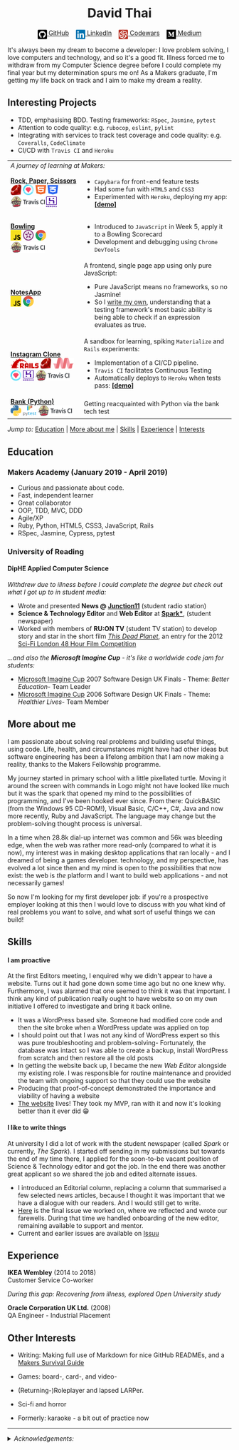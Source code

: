 <!DOCTYPE html>

<h1 align="center">David Thai</h1>

<div align="center">

[<img src="./icons/github-square.svg" alt="GitHub" height="24" align="top">&nbsp;GitHub](https://github.com/dafuloth)&nbsp;&nbsp;&nbsp;&nbsp;[<img src="./icons/linkedin.svg" alt="LinkedIn" height="24" align="top">&nbsp;LinkedIn](https://www.linkedin.com/in/dafuloth/)&nbsp;&nbsp;&nbsp;&nbsp;[<img src="./icons/codewars-icon.svg" alt="Codewars" height="24" align="top">&nbsp;Codewars](https://www.linkedin.com/in/dafuloth/)&nbsp;&nbsp;&nbsp;&nbsp;[<img src="./icons/medium.svg" alt="Medium" height="24" align="top">&nbsp;Medium](https://medium.com/@dafuloth)

</div>

It's always been my dream to become a developer: I love problem solving, I love computers and technology, and so it's a good fit. Illness forced me to withdraw from my Computer Science degree before I could complete my final year but my determination spurs me on! As a Makers graduate, I'm getting my life back on track and I aim to make my dream a reality.

## Interesting Projects
* TDD, emphasising BDD. Testing frameworks: `RSpec`, `Jasmine`, `pytest`
* Attention to code quality: e.g. `rubocop`, `eslint`, `pylint`
* Integrating with services to track test coverage and code quality: e.g. `Coveralls`, `CodeClimate` 
* CI/CD with `Travis CI` and `Heroku`

<table>
  <tr>
    <td colspan="2" align="left"><em>A journey of learning at Makers:</em></td>
  </tr>

  <tr>
    <td><a href="https://github.com/dafuloth/rps-challenge"><strong>Rock,&nbsp;Paper,&nbsp;Scissors</strong></a><br>
      <img src="./icons/ruby.jpg" height="24px" width="24px" alt="Ruby">
      <img src="./icons/rspec.png" height="24px" width="24px" alt="RSpec">
      <img src="./icons/html5.svg" height="24px" width="24px" alt="HTML5">
      <img src="./icons/css3-alt.svg" height="24px" width="24px" alt="CSS3"><br>
      <img src="./icons/TravisCI.png" height="24px"  alt="Travis CI">
      <img src="./icons/heroku-logotype-vertical-purple.svg" height="24px" width="24px" alt="Heroku">
    </td>
    <td>
      <ul>
        <li><code>Capybara</code> for front-end feature tests</li>
        <li>Had some fun with <code>HTML5</code> and <code>CSS3</code></li>
        <li>Experimented with <code>Heroku</code>, deploying my app: <strong><a href="https://quiet-wildwood-32600.herokuapp.com/">[demo]</a></strong></li>
      </ul>
    </td>
  </tr>

  <tr>
    <td>
      <a href="https://github.com/dafuloth/bowling-challenge"><strong>Bowling</strong></a><br>
      <img src="./icons/JavaScript.svg" height="24px" width="24px" alt="JavaScript">
      <img src="./icons/jasmine.svg" height="24px" width="24px" alt="Jasmine">
      <img src="./icons/Chrome.svg" height="24px" width="24px" alt="Chrome">
      <img src="./icons/TravisCI.png" height="24px"  alt="Travis CI">
    </td>
    <td>
      <ul>
        <li>Introduced to <code>JavaScript</code> in Week 5, apply it to a Bowling Scorecard</li>
        <li>Development and debugging using <code>Chrome DevTools</code></li>
      </ul>
    </td>
  </tr>

  <tr>
    <td><a href = "https://github.com/dafuloth/NotesApp"><strong>NotesApp</strong></a><br>
      <img src="./icons/JavaScript.svg" height="24px" width="24px" alt="JavaScript">
      <img src="./icons/Chrome.svg" height="24px" width="24px" alt="Chrome">
    </td>
    <td>
      A frontend, single page app using only pure JavaScript:
      <ul>
        <li>Pure JavaScript means no frameworks, so no Jasmine!</li>
        <li>So I <a href = "https://github.com/dafuloth/NotesApp/blob/master/spec/assert.js">write my own</a>, understanding that a testing framework's most basic ability is being able to check if an expression evaluates as true.</li>
      </ul>
    </td>
  </tr>

  <tr>
    <td>
      <a href="https://github.com/dafuloth/instagram-challenge"><strong>Instagram Clone</strong></a><br>
      <img src="./icons/Ruby_On_Rails_Logo.svg" height="24px"  alt="Ruby on Rails">
      <img src="./icons/ruby.jpg" height="24px" width="24px" alt="Ruby">
      <img src="./icons/materialize.svg" height="24px" alt="Materialize"><br>
      <img src="./icons/rspec.png" height="24px" width="24px" alt="RSpec">
      <img src="./icons/heroku-logotype-vertical-purple.svg" height="24px" width="24px" alt="Heroku">
      <img src="./icons/TravisCI.png" height="24px"  alt="Travis CI">
    </td>
    <td>
      A sandbox for learning, spiking <code>Materialize</code> and <code>Rails</code> experiments:
      <ul>
        <li>Implementation of a CI/CD pipeline.</li>
        <li><code>Travis CI</code> facilitates Continuous Testing</li>
        <li>Automatically deploys to <code>Heroku</code> when tests pass: <strong><a href = "https://dt-instaclonegram.herokuapp.com/">[demo]</a></strong></li>
      </ul>
    </td>
  </tr>

  <tr>
    <td>
      <a href="https://github.com/dafuloth/python_bank"><strong>Bank (Python)</strong></a><br>
      <img src="./icons/Python-logo-notext.svg" height="24px" width="24px" alt="Python">
      <img src="./icons/pytest1.png" height="24px" width="30px" alt="pytest">
      <img src="./icons/TravisCI.png" height="24px"  alt="Travis CI">
    </td>
    <td>
      Getting reacquainted with Python via the bank tech test
    </td>
  </tr>
</table>


_Jump to:_ [Education](https://github.com/dafuloth/CV/blob/master/README.md#education) | [More about me](https://github.com/dafuloth/CV/blob/master/README.md#more-about-me) |  [Skills](https://github.com/dafuloth/CV/blob/master/README.md#skills) |  [Experience](https://github.com/dafuloth/CV/blob/master/README.md#experience) | [Interests](https://github.com/dafuloth/CV/blob/master/README.md#other-interests)


## Education

### Makers Academy (January 2019 - April 2019)

- Curious and passionate about code.
- Fast, independent learner
- Great collaborator
- OOP, TDD, MVC, DDD
- Agile/XP
- Ruby, Python, HTML5, CSS3, JavaScript, Rails
- RSpec, Jasmine, Cypress, pytest

### University of Reading

#### DipHE Applied Computer Science
_Withdrew due to illness before I could complete the degree but check out what I got up to in student media:_
  * Wrote and presented **News @ [Junction11](https://www.junction11radio.co.uk)** (student radio station)
  * **Science & Technology Editor** and **Web Editor** at **[Spark*](https://sparknewspaper.co.uk/)**, (student newspaper)
  * Worked with members of **RU:ON TV** (student TV station) to develop story and star in the short film _[This Dead Planet](https://vimeo.com/40466856)_, an entry for the 2012 [Sci-Fi London 48 Hour Film Competition](https://48hour.sci-fi-london.com/)

_...and also the **Microsoft Imagine Cup** - it's like a worldwide code jam for students:_
- [Microsoft Imagine Cup](https://en.wikipedia.org/wiki/Imagine_Cup) 2007 Software Design UK Finals - Theme: _Better Education_- Team Leader
- [Microsoft Imagine Cup](https://en.wikipedia.org/wiki/Imagine_Cup) 2006 Software Design UK Finals - Theme: _Healthier Lives_- Team Member


## More about me

I am passionate about solving real problems and building useful things, using code. Life, health, and circumstances might have had other ideas but software engineering has been a lifelong ambition that I am now making a reality, thanks to the Makers Fellowship programme.

My journey started in primary school with a little pixellated turtle. Moving it around the screen with commands in Logo might not have looked like much but it was the spark that opened my mind to the possibilities of programming, and I've been hooked ever since. From there: QuickBASIC (from the Windows 95 CD-ROM!), Visual Basic, C/C++, C#, Java and now more recently, Ruby and JavaScript. The language may change but the problem-solving thought process is universal.

In a time when 28.8k dial-up internet was common and 56k was bleeding edge, when the web was rather more read-only (compared to what it is now), my interest was in making desktop applications that ran locally - and I dreamed of being a games developer. technology, and my perspective, has evolved a lot since then and my mind is open to the possibilities that now exist: the web is _the_ platform and I want to build web applications - and not necessarily games!

So now I'm looking for my first developer job: if you're a prospective employer looking at this then I would love to discuss with *you* what kind of real problems you want to solve, and what sort of useful things we can build!


## Skills

#### I am proactive

At the first Editors meeting, I enquired why we didn't appear to have a website. Turns out it had gone down some time ago but no one knew why. Furthermore, I was alarmed that one seemed to think it was that important. I think any kind of publication really ought to have website so on my own initiative I offered to investigate and bring it back online.

- It was a WordPress based site. Someone had modified core code and then the site broke when a WordPress update was applied on top
- I should point out that I was not any kind of WordPress expert so this was pure troubleshooting and problem-solving- Fortunately, the database was intact so I was able to create a backup, install WordPress from scratch and then restore all the old posts
- In getting the website back up, I became the new *Web Editor* alongside my existing role. I was responsible for routine maintenance and provided the team with ongoing support so that they could use the website
- Producing that proof-of-concept demonstrated the importance and viability of having a website
- [The website](http://sparknewspaper.co.uk/) lives! They took my MVP, ran with it and now it's looking better than it ever did :grin:


#### I like to write things

At university I did a lot of work with the student newspaper (called _Spark_ or currently, _The Spark_). I started off sending in my submissions but towards the end of my time there, I applied for the soon-to-be vacant position of Science & Technology editor and got the job. In the end there was another great applicant so we shared the job and edited alternate issues.
- I introduced an Editorial column, replacing a column that summarised a few selected news articles, because I thought it was important that we have a dialogue with our readers. And I would still get to write.
- [Here](https://issuu.com/sparkweb/docs/spark_62-3/34) is the final issue we worked on, where we reflected and wrote our farewells. During that time we handled onboarding of the new editor, remaining available to support and mentor.
- Current and earlier issues are available on [Issuu](https://issuu.com/sparkweb)

## Experience

**IKEA Wembley** (2014 to 2018)  
Customer Service Co-worker

_During this gap: Recovering from illness, explored Open University study_

**Oracle Corporation UK Ltd.** (2008)  
QA Engineer - Industrial Placement

## Other Interests

- Writing: Making full use of Markdown for nice GitHub READMEs, and a [Makers Survival Guide](https://blog.makersacademy.com/tagged/makers-survival-guide)
  
- Games: board-, card-, and video-
- (Returning-)Roleplayer and lapsed LARPer.
- Sci-fi and horror
- Formerly: karaoke - a bit out of practice now

***
<details>
<summary><em>Acknowledgements:</em></summary>

*GitHub, LinkedIn, and Medium icons from [<img src="./icons/font-awesome-logo-full.svg" alt="Font Awesome Free" height="16px" align="top">](https://github.com/FortAwesome/Font-Awesome), CC BY 4.0 License - but LinkedIn SVG edited by me to recolour it #0073b1. Codewars icon adapted from [profile badge SVG](https://www.codewars.com/users/dafuloth/badges)*
</details>
